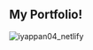 ## My Portfolio!

![iyappan04_netlify](https://github.com/k2oneiy/k2oneiy.github.io/assets/84692182/c3376317-7c0a-49be-b6cf-f1b69208ae13)


